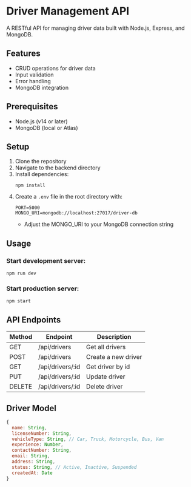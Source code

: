# Driver Management API

A RESTful API for managing driver data built with Node.js, Express, and MongoDB.

## Features

- CRUD operations for driver data
- Input validation
- Error handling
- MongoDB integration

## Prerequisites

- Node.js (v14 or later)
- MongoDB (local or Atlas)

## Setup

1. Clone the repository
2. Navigate to the backend directory
3. Install dependencies:
   ```
   npm install
   ```
4. Create a `.env` file in the root directory with:
   ```
   PORT=5000
   MONGO_URI=mongodb://localhost:27017/driver-db
   ```
   - Adjust the MONGO_URI to your MongoDB connection string

## Usage

### Start development server:
```
npm run dev
```

### Start production server:
```
npm start
```

## API Endpoints

| Method | Endpoint        | Description         |
|--------|-----------------|---------------------|
| GET    | /api/drivers    | Get all drivers     |
| POST   | /api/drivers    | Create a new driver |
| GET    | /api/drivers/:id| Get driver by id    |
| PUT    | /api/drivers/:id| Update driver       |
| DELETE | /api/drivers/:id| Delete driver       |

## Driver Model

```javascript
{
  name: String,
  licenseNumber: String,
  vehicleType: String, // Car, Truck, Motorcycle, Bus, Van
  experience: Number,
  contactNumber: String,
  email: String,
  address: String,
  status: String, // Active, Inactive, Suspended
  createdAt: Date
}
``` 